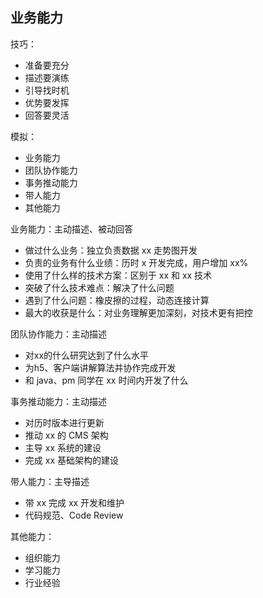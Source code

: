## 业务能力

技巧：
- 准备要充分
- 描述要演练
- 引导找时机
- 优势要发挥
- 回答要灵活

模拟：
- 业务能力
- 团队协作能力
- 事务推动能力
- 带人能力
- 其他能力


业务能力：主动描述、被动回答
- 做过什么业务：独立负责数据 xx 走势图开发
- 负责的业务有什么业绩：历时 x 开发完成，用户增加 xx%
- 使用了什么样的技术方案：区别于 xx 和 xx 技术
- 突破了什么技术难点：解决了什么问题
- 遇到了什么问题：橡皮擦的过程，动态连接计算
- 最大的收获是什么：对业务理解更加深刻，对技术更有把控


团队协作能力：主动描述
- 对xx的什么研究达到了什么水平
- 为h5、客户端讲解算法并协作完成开发
- 和 java、pm 同学在 xx 时间内开发了什么


事务推动能力：主动描述
- 对历时版本进行更新
- 推动 xx 的 CMS 架构
- 主导 xx 系统的建设
- 完成 xx 基础架构的建设


带人能力：主导描述
- 带 xx 完成 xx 开发和维护
- 代码规范、Code Review


其他能力：
- 组织能力
- 学习能力
- 行业经验
